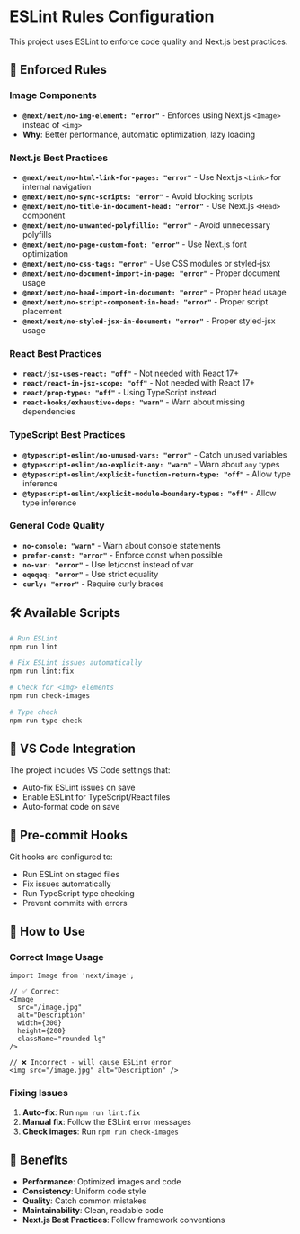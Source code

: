 # ESLint Rules Configuration

This project uses ESLint to enforce code quality and Next.js best practices.

## 🚫 **Enforced Rules**

### **Image Components**
- **`@next/next/no-img-element: "error"`** - Enforces using Next.js `<Image>` instead of `<img>`
- **Why**: Better performance, automatic optimization, lazy loading

### **Next.js Best Practices**
- **`@next/next/no-html-link-for-pages: "error"`** - Use Next.js `<Link>` for internal navigation
- **`@next/next/no-sync-scripts: "error"`** - Avoid blocking scripts
- **`@next/next/no-title-in-document-head: "error"`** - Use Next.js `<Head>` component
- **`@next/next/no-unwanted-polyfillio: "error"`** - Avoid unnecessary polyfills
- **`@next/next/no-page-custom-font: "error"`** - Use Next.js font optimization
- **`@next/next/no-css-tags: "error"`** - Use CSS modules or styled-jsx
- **`@next/next/no-document-import-in-page: "error"`** - Proper document usage
- **`@next/next/no-head-import-in-document: "error"`** - Proper head usage
- **`@next/next/no-script-component-in-head: "error"`** - Proper script placement
- **`@next/next/no-styled-jsx-in-document: "error"`** - Proper styled-jsx usage

### **React Best Practices**
- **`react/jsx-uses-react: "off"`** - Not needed with React 17+
- **`react/react-in-jsx-scope: "off"`** - Not needed with React 17+
- **`react/prop-types: "off"`** - Using TypeScript instead
- **`react-hooks/exhaustive-deps: "warn"`** - Warn about missing dependencies

### **TypeScript Best Practices**
- **`@typescript-eslint/no-unused-vars: "error"`** - Catch unused variables
- **`@typescript-eslint/no-explicit-any: "warn"`** - Warn about `any` types
- **`@typescript-eslint/explicit-function-return-type: "off"`** - Allow type inference
- **`@typescript-eslint/explicit-module-boundary-types: "off"`** - Allow type inference

### **General Code Quality**
- **`no-console: "warn"`** - Warn about console statements
- **`prefer-const: "error"`** - Enforce const when possible
- **`no-var: "error"`** - Use let/const instead of var
- **`eqeqeq: "error"`** - Use strict equality
- **`curly: "error"`** - Require curly braces

## 🛠️ **Available Scripts**

```bash
# Run ESLint
npm run lint

# Fix ESLint issues automatically
npm run lint:fix

# Check for <img> elements
npm run check-images

# Type check
npm run type-check
```

## 🔧 **VS Code Integration**

The project includes VS Code settings that:
- Auto-fix ESLint issues on save
- Enable ESLint for TypeScript/React files
- Auto-format code on save

## 🚨 **Pre-commit Hooks**

Git hooks are configured to:
- Run ESLint on staged files
- Fix issues automatically
- Run TypeScript type checking
- Prevent commits with errors

## 📝 **How to Use**

### **Correct Image Usage**
```tsx
import Image from 'next/image';

// ✅ Correct
<Image 
  src="/image.jpg" 
  alt="Description" 
  width={300} 
  height={200} 
  className="rounded-lg" 
/>

// ❌ Incorrect - will cause ESLint error
<img src="/image.jpg" alt="Description" />
```

### **Fixing Issues**
1. **Auto-fix**: Run `npm run lint:fix`
2. **Manual fix**: Follow the ESLint error messages
3. **Check images**: Run `npm run check-images`

## 🎯 **Benefits**

- **Performance**: Optimized images and code
- **Consistency**: Uniform code style
- **Quality**: Catch common mistakes
- **Maintainability**: Clean, readable code
- **Next.js Best Practices**: Follow framework conventions
